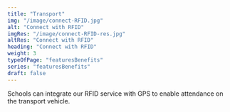 ```yaml
---
title: "Transport"         
img: "/image/connect-RFID.jpg"
alt: "Connect with RFID"
imgRes: "/image/connect-RFID-res.jpg"
altRes: "Connect with RFID"
heading: "Connect with RFID"
weight: 3
typeOfPage: "featuresBenefits"
series: "featuresBenefits"
draft: false
---
```


Schools can integrate our RFID service with GPS to enable attendance on the transport vehicle.    
